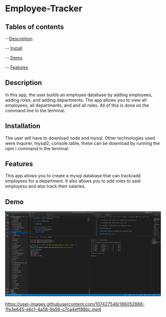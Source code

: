 # Employee-Tracker


## Tables of contents

--[Description](#Description)

-- [Install](#Install)

-- [Demo](#Demo)

-- [Features](#Features)


## Description 

In this app, the user builds an employee database by adding employees, adding roles, and adding departments. The app allows you to view all employees, all departments, and and all roles. All of this is done on the command line in the terminal.


## Installation

The user will have to download node and mysql. Other technologies used were Inquirer, mysql2, console.table, these can be download by running the npm i command in the
terminal.

## Features

This app allows you to create a mysql database that can track/add employees for a department. It also allows you to add roles to said employess and also track their salaries.

## Demo

![screenshot.png](/Assets/screenshot.png?raw=true "Screenshot.png")

https://user-images.githubusercontent.com/107427546/186052886-1fe3e645-e6c1-4a58-9a56-c7ca4eff88bc.mp4
